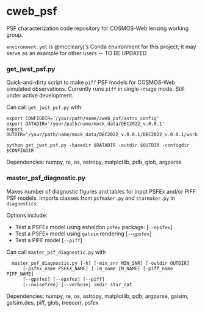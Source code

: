 # cweb_psf

PSF characterization code repository for COSMOS-Web lensing working group.

`environment.yml` is @mcclearyj's Conda environment for this project; it may
serve as an example for other users -- TO BE UPDATED

### get_jwst_psf.py ###

Quick-and-dirty script to make `piff` PSF models for
COSMOS-Web simulated observations. Currently runs `piff` in single-image mode.
Still under active development.  

Can call `get_jwst_psf.py` with:
```
export CONFIGDIR='/your/path/name/cweb_psf/astro_config'
export DATADIR='/your/path/name/mock_data/DEC2022_v.0.0.1'
export OUTDIR='/your/path/name/mock_data/DEC2022_v.0.0.1/DEC2022_v.0.0.1/working'

python get_jwst_psf.py -basedir $DATADIR -outdir $OUTDIR -configdir $CONFIGDIR
```
Dependencies: 
numpy, re, os, astropy, matplotlib, pdb, glob, argparse

### master_psf_diagnostic.py ###

Makes number of diagnostic figures and tables for input PSFEx and/or PIFF PSF models.
Imports classes from `psfmaker.py` and `starmaker.py` in `diagnostics`

Options include:
- Test a PSFEx model using esheldon `psfex` package: [`--epsfex`]
- Test a PSFEx model using `galsim` rendering [`--gpsfex`]
- Test a PIFF model [`--piff`]

Can call `master_psf_diagnostic.py` with

```
  master_psf_diagnostic.py [-h] [-min_snr MIN_SNR] [-outdir OUTDIR]
      [-psfex_name PSFEX_NAME] [-im_name IM_NAME] [-piff_name PIFF_NAME]
      [--gpsfex] [--epsfex] [--piff]
      [--noisefree] [--verbose] imdir star_cat
```
Dependencies:
  numpy, re, os, astropy, matplotlib, pdb, argparse, galsim, galsim.des, piff, glob, treecorr, psfex
